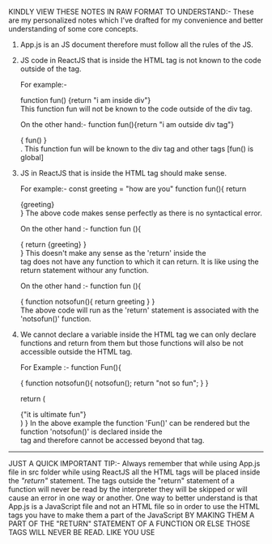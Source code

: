 KINDLY VIEW THESE NOTES IN RAW FORMAT TO UNDERSTAND:-
These are my personalized notes which I've drafted for my convenience and better understanding of some core concepts.

1) App.js is an JS document therefore must follow all the rules of the JS.

2) JS code in ReactJS that is inside the HTML tag is not known to the code outside of the tag.
	
	For example:- 
	<div> function fun() {return "i am inside div"} </div>
	This function fun will not be known to the code outside of the div tag.
	
	On the other hand:-
	function fun(){return "i am outside div tag"}
	<div> { fun() } </div>.
	This function fun will be known to the div tag and other tags [fun() is global]

3) JS in ReactJS that is inside the HTML tag should make sense.
	
	For example:-
	const greeting = "how are you"
	function fun(){
		return  <div> {greeting} </div> 
		}
	The above code makes sense perfectly as there is no syntactical error.
	
	On the other hand :-
	function fun (){
		<div> { return {greeting} } </div>
		}
	This doesn't make any sense as the 'return' inside the <div> tag does not have any function to which it can return. It is like using the return statement withour any function.
	
	On the other hand :-
	function fun (){
		<div> { 
			function notsofun(){
			return greeting } 
			}
		</div>
	The above code will run as the 'return' statement is associated with the 'notsofun()' function.

4) We cannot declare a variable inside the HTML tag we can only declare functions and return from them but those functions will also be not accessible outside the HTML tag.		  
	
	For Example :- 
	function Fun(){
		<div>
		    { 
      			function notsofun(){ 
      			notsofun();
      			return "not so fun";
    			}
    		    }
  		</div>

  	return (<div>{"it is ultimate fun"}</div>)
	}
	In the above example the function 'Fun()' can be rendered but the function 'notsofun()' is declared inside the <div> tag and therefore cannot be accessed beyond that tag.
	
*****
JUST A QUICK IMPORTANT TIP:- Always remember that while using App.js file in src folder while using ReactJS all the HTML tags will be placed inside the *"return"* statement. The tags outside the "return" statement of a function will never be read by the interpreter they will be skipped or will cause an error in one way or another.
One way to better understand is that App.js is a JavaScript file and not an HTML file so in order to use the HTML tags you have to make them a part of the JavaScript BY MAKING THEM A PART OF THE "RETURN" STATEMENT OF A FUNCTION OR ELSE THOSE TAGS WILL NEVER BE READ. LIKE YOU USE <SCRIPT> TAG TO MAKE JAVASCRIPT A PART OF THE HTML FILE.
*****	
	
5) States are used to make our pages interactive. To manage states we use some predefined functions in JavaScript which are called 'HOOKS'. One such hook is called 'useState' which is used to specify the initial state. The reutrn value of the 'useState' hook is an array which is destructured into an array variable, whose first element is the 'current state', and the 2nd element is the function that is used to update the state.  	
	For Example :- const [searchTerm, setSearchTerm] = React.useState("")
	We have to use import {useState} from the 'react'
	searchTerm is the current value of state.
	Whereas, setSearchTerm is a 'function' that is used to update the state.

***** 
IMPORTANT :- Whenever a state is updated the component associated with it automatically re-renders with the updated state.
*****	
	
6) We have used "props" (properties) objects to communicate and share data between the componenets. Props are immutable and are uni-directional meaning only the parent component can send data to the child component. Props are objects.
	For Example :- function handleSearch(event){
				setSearchTerm(event.target.value);}	
		       <List list={handleSearch}/>
	In the above example we have sent handleSearch 'function' as a part of the 'PROP' object to the List component. We can now use this handleSearch in List component like :- prop.list.
	
7) But 'props' are unidirectional we can only send information from parent component to child component. In order to set up a communication from child to parent component we use "CALLBACK HANDLERS" using callback handler we can communicate with parent component from the child component.
	
	For Example :-  function handleSearch(event){
				setSearchTerm(event.target.value)};
				
			<List onSearch={handleSearch}>
			function List(props)
			{
				return(
				<input type="text" onChange={props.onSearch}/>
				)
			}
	
	In the above example handleSearch function is in the parent component but it is passed as 'onSearch' property of the prop object to the List component where it is associated with the input element(s) onChange property. So the handleSearch function is invoked from the child component (List) and is executed in the parent component (App). The event passed to the 'handleSearch' function is the event associated with the input element, which is in the child component (List).
	
8) Controlled Component :- Controlled component is the component whose value is in sync with the state of the react dom. So in order to make a component a controlled component we use the state(s) current and initial value to control the behaviour/value of the component.

	For example :- const [searchTerm, setSearchTerm] = React.useState("")
			const handleSearch = (event)=>{
  				return ( setSearchTerm(event.target.value)
  				)};	
  			 <Search onSearch={handleSearch} search={searchTerm}/>
  			 const Search = (props)=>{
  
			return(
  			<div>
    			<label htmlFor='search'> SEARCH </label>
    			<input type="text" id="search" onChange={props.onSearch value={props.search}/>
     			</div>
  );
  
 ***** 			By passing the value of the 'searchTerm' state to the Search component and then using that value to change the value attribute of the input element we control the internal value of the input element using the react state 'searchTerm'. Therefore the 'search' component is a controlled component as the value of its element is controlled by the 'searchTerm' state. *****
	
	
9) useEffect() hook :- we are using useEffect hook to capture the side-effect caused by the change in the state and then using that change to perform some action accordingly. The useEffect() takes 2 parameters:- a) the first one is a function that performs certain task that we want to do and b) second is the optional parameter called "Dependency Array" we pass elements in this array and if any of the element of this array changes then only the useEffect() hook is executed.

	For Example :- const[searchTerm,setSearchTerm] = React.useState("react")
		       
		       React.useEffect(()=>{console.log("a change in searchTerm")},[searchTerm]); 
		 
	Everytime the state changes the component re-renders and whenever the searchTerm is changed useEffect hook is executed. Passing an "Empty Dependency Array" will cause the useEffect hook to run only at the time when the component is initially mounted for the first time WHEREAS passing "No Dependency Array" will cause the useEffect hook to run everytime the component re-renders.

****** IMPORTANT :- THE STATE IS JUST A PLAIN JAVASCRIPT OBJECT THAT IS USED BY "REACTJS" TO STORE THE CURRENT SITUATION OF THE COMPONENT.******
****** IMPORTANT :- THE SIDE EFFECT IS ANYTHING THAT AFFECTS SOMETHING THAT IS OUTSIDE OF THE SCOPE OF THE FUNCTION. FOR EXAMPLE:- IN THE ABOVE CASE THE "console.log()" FUNCTION IS A SIDE-EFFECT AS IT PRINTS ONTO THE CONSOLE WINDOW (WHICH IS OUTSIDE OF THE SCOPE OF THE FUNCTION DECLARED IN "useEffect" hook.******
	
10) Custom (user-defined) Hooks :- Naming convention for custom hook is that you need to use "use" as prefix as the name of the custom hook. The second convention is that the custom hook should always return an array[]. The custom hook will always use the predefined hooks of react that are useState() and useEffect().	

	For Example :- function useSemiPersistentState( key, initialState)
			{
  			const [value, setValue] = React.useState(localStorage.getItem(key) || initialState);

  			React.useEffect(()=>{localStorage.setItem(key,value)},[key, value]);

  			return [value, setValue];
			}
			
	This is our custom hook useSemiPersistentState() it takes to arguments the key and the initialState to set the initial state and key is used as the identifier in the localStorage while getting and setting the item. This hook is reusable because of the 2 arguments otherwise the localStorage key and intialState would have been same for all the states that are declared using this custom hook. Using these 2 arguments we can supply our custom initial state and key as identifier for the localStorage of browser.
	
	using this custom hook in program:-
	const [searchTerm, setSearchTerm] = useSemiPersistentState(localStorage.getItem('search'), "react" );
	In the above statement we use our custom hook useSemiPersistentState.
	The state (searchTerm) declared using the above line will have the key as search and intial state as react which will uniquely identify this particular state(searchTerm) from rest of the states that will be declared using this custom hook.
	
***** FUN FACT :- Whenever we completely the erase the contents of the search box in this app and then refresh it it will set it back to the inital state that is "react" and will not use the localStorage, any idea why, it is happening because if we look closely in our custom hook we have used logical OR (||) operator in useState hook which will set the initial state. So when we completely erase the contents of the search box it results in an empty string, WHICH CORRESPONDS TO A FALSEY VALUE IN JAVASCRIPT, therefore the inital state will be set with the string "React" which is a truthy value.

11) Fragments :- Fragments are empty tags "<></>" which are used to wrap the other html elements inside the component. Until now we have used "<div></div>" tag to wrap the other html tags or "<span></span>" tag. All the other tags are wrapped inside the <div> tag, thus this <div> tag is called top level component. 
We can also use a list to wrap multiple components side by side but we will have to supply "key" attribute to all the elements that are being used in the list. This sure helps us get rid of the <div> tag but makes our code more elaborate. So therefore, JSX provides us with FRAGMENTS "<></>" which can be used to wrap multiple top level elements side-by-side. Fragments themselves dont render  anyhting on the screen.

	For Example:- 1) const Search = (props)=>{
  
 		 return(
  			<>
    			<label htmlFor='search' > SEARCH </label>
   			<input type="text" id="search"  onChange={props.onSearch} value={props.search}/>
  			</>
  		       );
		     } 
		     
		     2) const Search = (props)=>{
  
 		 return(
  			<div>
    			<label htmlFor='search' > SEARCH </label>
   			<input type="text" id="search"  onChange={props.onSearch} value={props.search}/>
  			</div>
  		       );
		     }
			
		     3) const Search = (props)=>{
  
 		 return(
  			[
    			<label htmlFor='search' key="1"> SEARCH </label>,
   			<input key="2" type="text" id="search"  onChange={props.onSearch} value={props.search}/>
  			]
  		       );
		     }
	
	All the 3 examples given above will render the same output on the screen, we are just using 3 different ways to wrap top-level elements side-by-side.
	
12) Composition in react components:- We can also use the reactJS components as normal we use normal HTML Tags i.e. alongwith opening and closing tags. The contents between the opening and closing tags can be passed along as the "children" property of the props which can be further used in the child component wherever we want to render it.
	For Example :- <Inputwithlabel onInputChange={handleSearch} value={searchTerm} id="search" label="Search" isFocused >
       			<strong>Search :</strong> 
      			</Inputwithlabel>
      			
      			const Inputwithlabel = ({id,label,onInputChange,value, children, type="text", isFocused})=>{
  
  			const inputRef = React.useRef(null);

  			React.useEffect(()=>{
    			if (isFocused && inputRef.current){
      			inputRef.current.focus();
    			}
  			},[isFocused])

 			 return(
  			<>
  			  <label htmlFor={id} > {children} </label>&nbsp;
   			 <input type={type} id={id}  onChange={onInputChange} value={value} autoFocus={isFocused} ref={inputRef} />
  			</>
  			);
			}
			
	In our above example we have our component as Inputwithlabel which the "Search" as its contents we have passed this content as "children" to the child component and we have used it to render the desired content wherever we want to in the child component.

***** We can also pass other components as "children" property to the child component.*****

13) useRef() HOOK :- useRef hook is used to create a "MUTABLE" reference object. Whose ".current" property is initialized with the passed arguments (inital value). Then this reference object is passed to the reserved "ref" attribute of the JSX element and the elemetn('s') instance is assigned to the changeable ".cuurent" property of the reference object.

	For Example :-  const Inputwithlabel = ({id,label,onInputChange,value, children, type="text", isFocused})=>{
  
  			const inputRef = React.useRef(null);
  			
			React.useEffect(()=>{
    			if (isFocused && inputRef.current){
      			inputRef.current.focus();
    			}
  			},[isFocused])

 			 return(
  			<>
   			 <label htmlFor={id} > {children} </label>&nbsp;
   			 <input type={type} id={id}  onChange={onInputChange} value={value} autoFocus={isFocused} ref={inputRef} />
  			</>
  			);
			} 
			
	In the above exmple we have used useRef() HOOK to create a reference object, and have initialized its current property with null. Then we have passed this object to the "ref" attribute of the input JSX element. It is the place where the instance of the input element is assigned to the ".cuurent" of the reference object. Here we are using this ".current" property to access or to reference the DOM element "input" and set focus to it. useEffect() HOOK will be called after the input element renders.    











	
	
